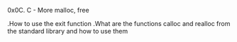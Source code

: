 0x0C. C - More malloc, free

.How to use the exit function
.What are the functions calloc and realloc from the standard library and how to use them
